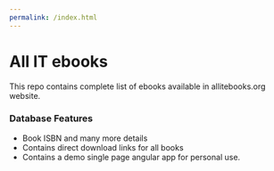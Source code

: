 ```yaml
---
permalink: /index.html
---
```

# All IT ebooks
This repo contains complete list of ebooks available in allitebooks.org website.

### Database Features
* Book ISBN and many more details
* Contains direct download links for all books
* Contains a demo single page angular app for personal use. 


